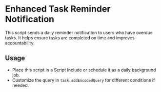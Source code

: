 # Enhanced Task Reminder Notification

This script sends a daily reminder notification to users who have overdue tasks. It helps ensure tasks are completed on time and improves accountability.

## Usage
- Place this script in a Script Include or schedule it as a daily background job.
- Customize the query in `task.addEncodedQuery` for different conditions if needed.
